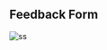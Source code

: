 <h2>Feedback Form</h2>


![ss](https://github.com/ravindukelum/Feedback-form-reactJS/assets/67100910/c5180ae6-e01d-4bca-ba0b-3263c5fb7c5c)
